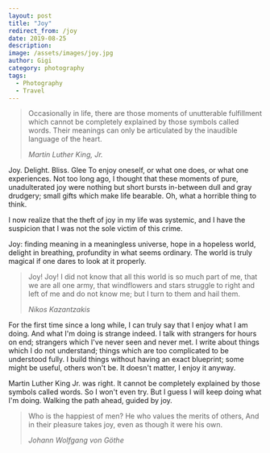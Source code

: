 ```yaml
---
layout: post
title: "Joy"
redirect_from: /joy
date: 2019-08-25
description:
image: /assets/images/joy.jpg
author: Gigi
category: photography
tags:
  - Photography
  - Travel
---
```


> Occasionally in life, there are those moments of unutterable fulfillment which
> cannot be completely explained by those symbols called words. Their meanings can
> only be articulated by the inaudible language of the heart.
>
> <cite>Martin Luther King, Jr.</cite>

Joy. Delight. Bliss. Glee To enjoy oneself, or what one does, or what one
experiences. Not too long ago, I thought that these moments of pure,
unadulterated joy were nothing but short bursts in-between dull and gray
drudgery; small gifts which make life bearable. Oh, what a horrible thing to
think.

I now realize that the theft of joy in my life was systemic, and I have the
suspicion that I was not the sole victim of this crime.

Joy: finding meaning in a meaningless universe, hope in a hopeless world,
delight in breathing, profundity in what seems ordinary. The world is truly
magical if one dares to look at it properly.

> Joy! Joy! I did not know that all this world is so much part of me, that we are
> all one army, that windflowers and stars struggle to right and left of me and do
> not know me; but I turn to them and hail them.
>
> <cite>Nikos Kazantzakis</cite>

For the first time since a long while, I can truly say that I enjoy what I am
doing. And what I'm doing is strange indeed. I talk with strangers for hours on
end; strangers which I've never seen and never met. I write about things which I
do not understand; things which are too complicated to be understood fully. I
build things without having an exact blueprint; some might be useful, others
won't be. It doesn't matter, I enjoy it anyway.

Martin Luther King Jr. was right. It cannot be completely explained by those
symbols called words. So I won't even try. But I guess I will keep doing what
I'm doing. Walking the path ahead, guided by joy.

> Who is the happiest of men? He who values the merits of others, And in their
> pleasure takes joy, even as though it were his own.
>
> <cite>Johann Wolfgang von Göthe</cite>
